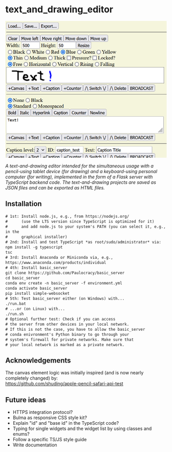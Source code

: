 # text_and_drawing_editor

![Alt text](./resources/screenshot.png)

*A text-and-drawing editor intended for the simultaneous usage with a
pencil-using tablet device (for drawing) and a keyboard-using personal computer (for writing),
implemented in the form of a Flask server with TypeScript backend code. The
text-and-drawing projects are saved as JSON files and can be exported as HTML files.*

## Installation
```
# 1st: Install node.js, e.g., from https://nodejs.org/
#      (use the LTS version since TypeScript is optimized for it)
#      and add node.js to your system's PATH (you can select it, e.g., in the
#      graphical installer)
# 2nd: Install and test TypeScript *as root/sudo/administrator* via:
npm install -g typescript
tsc
# 3rd: Install Anaconda or Miniconda via, e.g., https://www.anaconda.com/products/individual
# 4th: Install basic_server
git clone https://github.com/Paulocracy/basic_server
cd basic_server
conda env create -n basic_server -f environment.yml
conda activate basic_server
pip install simple-websocket
# 5th: Test basic_server either (on Windows) with...
./run.bat
# ...or (on Linux) with...
./run.sh
# Optional further test: Check if you can access
# the server from other devices in your local network.
# If this is not the case, you have to allow the basic_server
# conda enivronment's Python binary to go through your
# system's firewall for private networks. Make sure that
# your local network is marked as a private network.
```

## Acknowledgements

The canvas element logic was initially inspired (and is now nearly completely changed) by:<br>
https://github.com/shuding/apple-pencil-safari-api-test

## Future ideas

* HTTPS integration protocol?
* Bulma as responsive CSS style kit?
* Explain "id" and "base id" in the TypeScript code?
* Typing for single widgets and the widget list by using classes and enums?
* Follow a specific TS/JS style guide
* Write documentation
